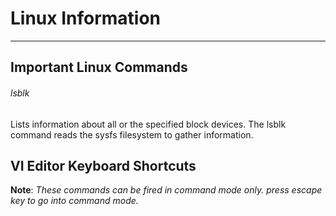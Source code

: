 # Linux Information
-------------------

## Important Linux Commands

###### lsblk
Lists information about all or the specified block devices. The lsblk command reads the sysfs filesystem to gather information.

## VI Editor Keyboard Shortcuts
**Note**: _These commands can be fired in command mode only. press _escape_ key to go into command mode._
